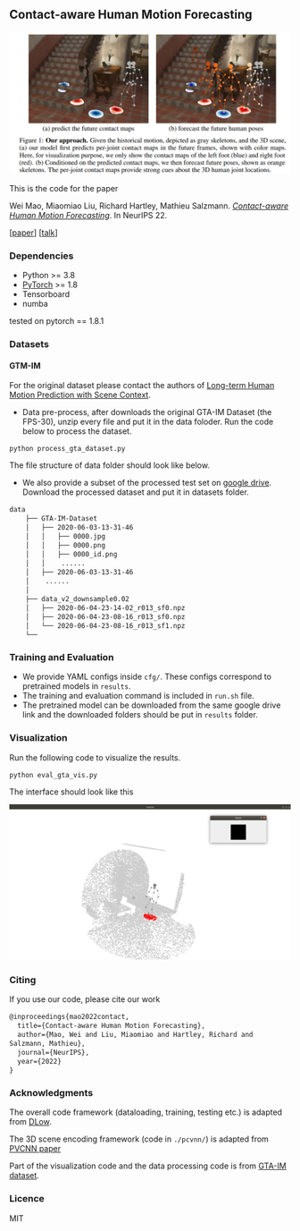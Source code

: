 ## Contact-aware Human Motion Forecasting
![Loading Overview](data/overview.png "overview")

This is the code for the paper

Wei Mao, Miaomiao Liu, Richard Hartley, Mathieu Salzmann. 
[_Contact-aware Human Motion Forecasting_](https://github.com/wei-mao-2019/ContAwareMotionPred). In NeurIPS 22.

[[paper](https://arxiv.org/abs/2210.03954)] [[talk](https://neurips.cc/virtual/2022/poster/54945)]

### Dependencies
* Python >= 3.8
* [PyTorch](https://pytorch.org) >= 1.8
* Tensorboard
* numba

tested on pytorch == 1.8.1

### Datasets
#### GTM-IM
For the original dataset please contact the authors of [Long-term Human Motion Prediction with Scene Context](https://zhec.github.io/hmp/).

* Data pre-process, after downloads the original GTA-IM Dataset (the FPS-30), unzip every file and put it in the data foloder. Run the code below to process the dataset. 

```
python process_gta_dataset.py
```

The file structure of data folder should look like below. 

* We also provide a subset of the processed test set on [google drive](https://drive.google.com/drive/folders/1W6Qu3PhS0g79_Bb12jjsPZ_Ibc80lzXI?usp=sharing). Download the processed dataset and put it in datasets folder.

```
data
    ├── GTA-IM-Dataset
    │   ├── 2020-06-03-13-31-46
    │   │   ├── 0000.jpg
    │   │   ├── 0000.png
    │   │   ├── 0000_id.png
    │   │    ......          
    │   ├── 2020-06-03-13-31-46
    │    ......
    │   
    ├── data_v2_downsample0.02
    │   ├── 2020-06-04-23-14-02_r013_sf0.npz
    │   ├── 2020-06-04-23-08-16_r013_sf0.npz
    │   └── 2020-06-04-23-08-16_r013_sf1.npz
    └── 
```

### Training and Evaluation
* We provide YAML configs inside ``cfg/``. These configs correspond to pretrained models in ``results``.
* The training and evaluation command is included in ``run.sh`` file.
* The pretrained model can be downloaded from the same google drive link and the downloaded folders should be put in ``results`` folder.

### Visualization
Run the following code to visualize the results.

```
python eval_gta_vis.py
```

The interface should look like this

![Loading visualization interface](data/visualization_interface.png "visualization interface")



### Citing

If you use our code, please cite our work

```
@inproceedings{mao2022contact,
  title={Contact-aware Human Motion Forecasting},
  author={Mao, Wei and Liu, Miaomiao and Hartley, Richard and Salzmann, Mathieu},
  journal={NeurIPS},
  year={2022}
}

```

### Acknowledgments

The overall code framework (dataloading, training, testing etc.) is adapted from [DLow](https://github.com/Khrylx/DLow). 

The 3D scene encoding framework (code in ``./pcvnn/``) is adapted from [PVCNN paper](https://github.com/mit-han-lab/pvcnn)

Part of the visualization code and the data processing code is from [GTA-IM dataset](https://github.com/ZheC/GTA-IM-Dataset). 

### Licence
MIT